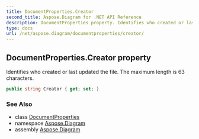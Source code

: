 ```yaml
---
title: DocumentProperties.Creator
second_title: Aspose.Diagram for .NET API Reference
description: DocumentProperties property. Identifies who created or last updated the file. The maximum length is 63 characters
type: docs
url: /net/aspose.diagram/documentproperties/creator/
---
```

## DocumentProperties.Creator property

Identifies who created or last updated the file. The maximum length is 63 characters.

```csharp
public string Creator { get; set; }
```

### See Also

* class [DocumentProperties](../)
* namespace [Aspose.Diagram](../../documentproperties/)
* assembly [Aspose.Diagram](../../../)


